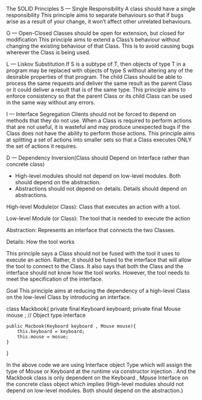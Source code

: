 The SOLID Principles
S — Single Responsibility
A class should have a single responsibility
This principle aims to separate behaviours so that if bugs arise as a result of your change, it won’t affect other unrelated behaviours.

O — Open-Closed
Classes should be open for extension, but closed for modification
This principle aims to extend a Class’s behaviour without changing the existing behaviour of that Class. This is to avoid causing bugs wherever the Class is being used.

L — Liskov Substitution
If S is a subtype of T, then objects of type T in a program may be replaced with objects of type S without altering any of the desirable properties of that program.
The child Class should be able to process the same requests and deliver the same result as the parent Class or it could deliver a result that is of the same type.
This principle aims to enforce consistency so that the parent Class or its child Class can be used in the same way without any errors.

I — Interface Segregation
Clients should not be forced to depend on methods that they do not use.
When a Class is required to perform actions that are not useful, it is wasteful and may produce unexpected bugs if the Class does not have the ability to perform those actions.
This principle aims at splitting a set of actions into smaller sets so that a Class executes ONLY the set of actions it requires.

D — Dependency Inversion(Class should Depend on Interface rather than concrete class)
- High-level modules should not depend on low-level modules. Both should depend on the abstraction.
- Abstractions should not depend on details. Details should depend on abstractions.

High-level Module(or Class): Class that executes an action with a tool.

Low-level Module (or Class): The tool that is needed to execute the action

Abstraction: Represents an interface that connects the two Classes.

Details: How the tool works

This principle says a Class should not be fused with the tool it uses to execute an action. Rather, it should be fused to the interface that will allow the tool to connect to the Class.
It also says that both the Class and the interface should not know how the tool works. However, the tool needs to meet the specification of the interface.

Goal
This principle aims at reducing the dependency of a high-level Class on the low-level Class by introducing an interface.

class Mackbook{
    private final Keyboard keyboard;
    private final Mouse mouse ;    // Object type interface

    public Macbook(Keyboard keyboard , Mouse mouse){
        this.keyboard = keyboard;
        this.mouse = mosue;
    }
}

 In the above code we are using Interface object Type which will assign the type of Mouse or Keyboard at the runtime via constructor injection . And the Mackbook class is only dependent on the Keyboard , Mpuse Interface on the concrete class object which implies (High-level modules should not depend on low-level modules. Both should depend on the abstraction.)

 
